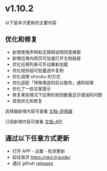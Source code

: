 # v1.10.2

以下是本次更新的主要内容

## 优化和修复

- 新增使用声明和无障碍说明同意弹窗
- 新增应用内网页可加速打开文档链接
- 优化应用列表可手动重新加载
- 优化规则组可批量选中复制
- 优化调用 shizuku 的方式
- 优化适配「特殊用途的前台服务」通知权限
- 优化了一些文案提示
- 修复某些情况下应用的规则数量显示错误的问题
- 其他优化和修复

选择器新增内容可查看 [文档-选择器](https://gkd.li/guide/selector)

订阅新增内容可查看 [文档-API](https://gkd.li/api/)

## 通过以下任意方式更新

- 打开 APP - 设置 - 检测更新
- 前往首页 <https://gkd.li/guide/>
- 通过 github [releases](https://github.com/gkd-kit/gkd/releases)
